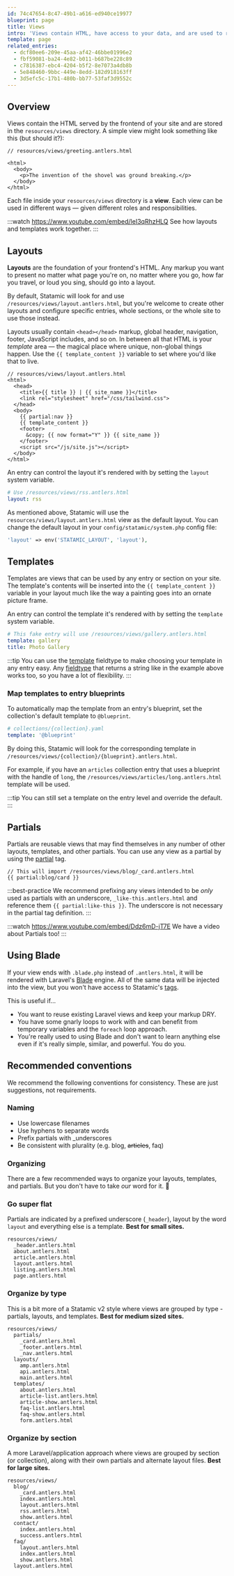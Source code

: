 ```yaml
---
id: 74c47654-8c47-49b1-a616-ed940ce19977
blueprint: page
title: Views
intro: 'Views contain HTML, have access to your data, and are used to render the front-end of your site. Layouts, templates, and partials are all different types of views.'
template: page
related_entries:
  - dcf80ee6-209e-45aa-af42-46bbe01996e2
  - fbf59081-ba24-4e82-b011-b687be228c89
  - c7816387-ebc4-4204-b5f2-8e7073a4db8b
  - 5e848460-9bbc-449e-8edd-182d918163ff
  - 3d5efc5c-17b1-480b-bb77-53faf3d9552c
---
```

## Overview
Views contain the HTML served by the frontend of your site and are stored in the `resources/views` directory. A simple view might look something like this (but should it?):

```
// resources/views/greeting.antlers.html

<html>
  <body>
    <p>The invention of the shovel was ground breaking.</p>
  </body>
</html>
```

Each file inside your `resources/views` directory is a **view**. Each view can be used in different ways — given different roles and responsibilities.

:::watch https://www.youtube.com/embed/leI3qRhzHLQ
See how layouts and templates work together.
:::

## Layouts

**Layouts** are the foundation of your frontend's HTML. Any markup you want to present no matter what page you're on, no matter where you go, how far you travel, or loud you sing, should go into a layout.

By default, Statamic will look for and use `/resources/views/layout.antlers.html`, but you're welcome to create other layouts and configure specific entries, whole sections, or the whole site to use those instead.

Layouts usually contain `<head></head>` markup, global header, navigation, footer, JavaScript includes, and so on. In between all that HTML is your _template_ area — the magical place where unique, non-global things happen. Use the `{{ template_content }}` variable to set where you'd like that to live.

```
// resources/views/layout.antlers.html
<html>
  <head>
    <title>{{ title }} | {{ site_name }}</title>
    <link rel="stylesheet" href="/css/tailwind.css">
  </head>
  <body>
    {{ partial:nav }}
    {{ template_content }}
    <footer>
      &copy; {{ now format="Y" }} {{ site_name }}
    </footer>
    <script src="/js/site.js"></script>
  </body>
</html>
```

An entry can control the layout it's rendered with by setting the `layout` system variable.

``` yaml
# Use /resources/views/rss.antlers.html
layout: rss
```

As mentioned above, Statamic will use the `resources/views/layout.antlers.html` view as the default layout. You can change the default layout in your `config/statamic/system.php` config file:

```php
'layout' => env('STATAMIC_LAYOUT', 'layout'),
```

## Templates

Templates are views that can be used by any entry or section on your site. The template's contents will be inserted into the `{{ template_content }}` variable in your layout much like the way a painting goes into an ornate picture frame.

An entry can control the template it's rendered with by setting the `template` system variable.

``` yaml
# This fake entry will use /resources/views/gallery.antlers.html
template: gallery
title: Photo Gallery
```

:::tip
You can use the [template](/fieldtypes/template) fieldtype to make choosing your template in any entry easy. Any [fieldtype](/fieldtypes) that returns a string like in the example above works too, so you have a lot of flexibility.
:::

### Map templates to entry blueprints


To automatically map the template from an entry's blueprint, set the collection's default template to `@blueprint`.

``` yaml
# collections/{collection}.yaml
template: '@blueprint'
```

By doing this, Statamic will look for the corresponding template in `/resources/views/{collection}/{blueprint}.antlers.html`.

For example, if you have an `articles` collection entry that uses a blueprint with the handle of `long`, the `/resources/views/articles/long.antlers.html` template will be used.

:::tip
You can still set a template on the entry level and override the default.
:::

## Partials

Partials are reusable views that may find themselves in any number of other layouts, templates, and other partials. You can use any view as a partial by using the [partial](/tags/partial) tag.

```
// This will import /resources/views/blog/_card.antlers.html
{{ partial:blog/card }}
```

:::best-practice
We recommend prefixing any views intended to be _only_ used as partials with an underscore, `_like-this.antlers.html` and reference them `{{ partial:like-this }}`. The underscore is not necessary in the partial tag definition.
:::

:::watch https://www.youtube.com/embed/Ddz6mD-jT7E
We have a video about Partials too!
:::

## Using Blade

If your view ends with `.blade.php` instead of `.antlers.html`, it will be rendered with Laravel's [Blade](https://laravel.com/docs/blade) engine. All of the same data will be injected into the view, but you won't have access to Statamic's [tags](/tags).

This is useful if...

- You want to reuse existing Laravel views and keep your markup DRY.
- You have some gnarly loops to work with and can benefit from temporary variables and the `foreach` loop approach.
- You're really used to using Blade and don't want to learn anything else even if it's really simple, similar, and powerful. You do you.


## Recommended conventions

We recommend the following conventions for consistency. These are just suggestions, not requirements.

### Naming

- Use lowercase filenames
- Use hyphens to separate words
- Prefix partials with _underscores
- Be consistent with plurality (e.g. blog, <strike>articles</strike>, faq)

### Organizing

There are a few recommended ways to organize your layouts, templates, and partials. But you don't have to take _our_ word for it. 🌈

### Go super flat

Partials are indicated by a prefixed underscore (`_header`), layout by the word `layout` and everything else is a template. **Best for small sites.**

``` files theme:serendipity-light
resources/views/
  _header.antlers.html
  about.antlers.html
  article.antlers.html
  layout.antlers.html
  listing.antlers.html
  page.antlers.html
```

### Organize by type

This is a bit more of a Statamic v2 style where views are grouped by type - partials, layouts, and templates. **Best for medium sized sites.**

``` files theme:serendipity-light
resources/views/
  partials/
    _card.antlers.html
    _footer.antlers.html
    _nav.antlers.html
  layouts/
    amp.antlers.html
    api.antlers.html
    main.antlers.html
  templates/
    about.antlers.html
    article-list.antlers.html
    article-show.antlers.html
    faq-list.antlers.html
    faq-show.antlers.html
    form.antlers.html
```

### Organize by section

A more Laravel/application approach where views are grouped by section (or collection), along with their own partials and alternate layout files. **Best for large sites.**

``` files theme:serendipity-light
resources/views/
  blog/
    _card.antlers.html
    index.antlers.html
    layout.antlers.html
    rss.antlers.html
    show.antlers.html
  contact/
    index.antlers.html
    success.antlers.html
  faq/
    layout.antlers.html
    index.antlers.html
    show.antlers.html
  layout.antlers.html
```
